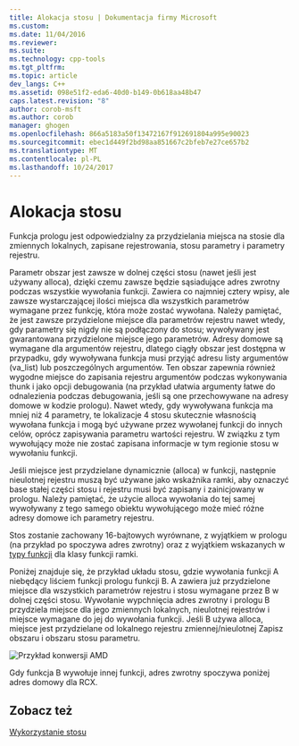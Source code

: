 ```yaml
---
title: Alokacja stosu | Dokumentacja firmy Microsoft
ms.custom: 
ms.date: 11/04/2016
ms.reviewer: 
ms.suite: 
ms.technology: cpp-tools
ms.tgt_pltfrm: 
ms.topic: article
dev_langs: C++
ms.assetid: 098e51f2-eda6-40d0-b149-0b618aa48b47
caps.latest.revision: "8"
author: corob-msft
ms.author: corob
manager: ghogen
ms.openlocfilehash: 866a5183a50f13472167f912691804a995e90023
ms.sourcegitcommit: ebec1d449f2bd98aa851667c2bfeb7e27ce657b2
ms.translationtype: MT
ms.contentlocale: pl-PL
ms.lasthandoff: 10/24/2017
---
```

# <a name="stack-allocation"></a>Alokacja stosu
Funkcja prologu jest odpowiedzialny za przydzielania miejsca na stosie dla zmiennych lokalnych, zapisane rejestrowania, stosu parametry i parametry rejestru.  
  
 Parametr obszar jest zawsze w dolnej części stosu (nawet jeśli jest używany alloca), dzięki czemu zawsze będzie sąsiadujące adres zwrotny podczas wszystkie wywołania funkcji. Zawiera co najmniej cztery wpisy, ale zawsze wystarczającej ilości miejsca dla wszystkich parametrów wymagane przez funkcję, która może zostać wywołana. Należy pamiętać, że jest zawsze przydzielone miejsce dla parametrów rejestru nawet wtedy, gdy parametry się nigdy nie są podłączony do stosu; wywoływany jest gwarantowana przydzielone miejsce jego parametrów. Adresy domowe są wymagane dla argumentów rejestru, dlatego ciągły obszar jest dostępna w przypadku, gdy wywoływana funkcja musi przyjąć adresu listy argumentów (va_list) lub poszczególnych argumentów. Ten obszar zapewnia również wygodne miejsce do zapisania rejestru argumentów podczas wykonywania thunk i jako opcji debugowania (na przykład ułatwia argumenty łatwe do odnalezienia podczas debugowania, jeśli są one przechowywane na adresy domowe w kodzie prologu). Nawet wtedy, gdy wywoływana funkcja ma mniej niż 4 parametry, te lokalizacje 4 stosu skutecznie własnością wywołana funkcja i mogą być używane przez wywołanej funkcji do innych celów, oprócz zapisywania parametru wartości rejestru.  W związku z tym wywołujący może nie zostać zapisana informacje w tym regionie stosu w wywołaniu funkcji.  
  
 Jeśli miejsce jest przydzielane dynamicznie (alloca) w funkcji, następnie nieulotnej rejestru muszą być używane jako wskaźnika ramki, aby oznaczyć base stałej części stosu i rejestru musi być zapisany i zainicjowany w prologu. Należy pamiętać, że użycie alloca wywołania do tej samej wywoływany z tego samego obiektu wywołującego może mieć różne adresy domowe ich parametry rejestru.  
  
 Stos zostanie zachowany 16-bajtowych wyrównane, z wyjątkiem w prologu (na przykład po spoczywa adres zwrotny) oraz z wyjątkiem wskazanych w [typy funkcji](../build/function-types.md) dla klasy funkcji ramki.  
  
 Poniżej znajduje się, że przykład układu stosu, gdzie wywołania funkcji A niebędący liściem funkcji prologu funkcji B. A zawiera już przydzielone miejsce dla wszystkich parametrów rejestru i stosu wymagane przez B w dolnej części stosu. Wywołanie wypchnięcia adres zwrotny i prologu B przydziela miejsce dla jego zmiennych lokalnych, nieulotnej rejestrów i miejsce wymagane do jej do wywołania funkcji. Jeśli B używa alloca, miejsce jest przydzielane od lokalnego rejestru zmiennej/nieulotnej Zapisz obszaru i obszaru stosu parametru.  
  
 ![Przykład konwersji AMD](../build/media/vcamd_conv_ex_5.png "vcAmd_conv_ex_5")  
  
 Gdy funkcja B wywołuje innej funkcji, adres zwrotny spoczywa poniżej adres domowy dla RCX.  
  
## <a name="see-also"></a>Zobacz też  
 [Wykorzystanie stosu](../build/stack-usage.md)